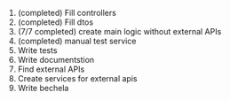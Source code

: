 1. (completed) Fill controllers
2. (completed) Fill dtos
3. (7/7 completed) create main logic without external APIs
4. (completed) manual test service
5. Write tests
6. Write documentstion
7. Find external APIs
8. Create services for external apis
9. Write bechela